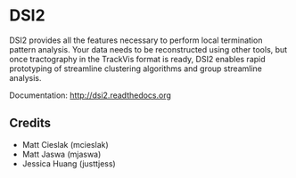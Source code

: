 DSI2
====

DSI2 provides all the features necessary to perform local termination 
pattern analysis.  Your data needs to be reconstructed using other 
tools, but once tractography in the TrackVis format is ready, DSI2 enables
rapid prototyping of streamline clustering algorithms and group streamline
analysis.

Documentation:
http://dsi2.readthedocs.org



Credits
--------

 * Matt Cieslak (mcieslak)
 * Matt Jaswa (mjaswa)
 * Jessica Huang (justtjess)
 
